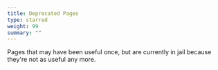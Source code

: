 ```yaml
---
title: Deprecated Pages
type: starred
weight: 99
summary: ""
---
```


Pages that may have been useful once, but are currently in jail because they're not as useful any more.
